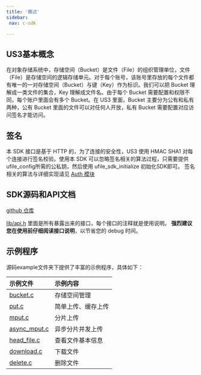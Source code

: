 ```yaml
--- 
title: '概述'
sidebar:
 nav: c-sdk

---
```




## US3基本概念

在对象存储系统中，存储空间（Bucket）是文件（File）的组织管理单位，文件（File）是存储空间的逻辑存储单元。对于每个账号，该账号里存放的每个文件都有唯一的一对存储空间（Bucket）与键（Key）作为标识。我们可以把 Bucket 理解成一类文件的集合，Key 理解成文件名。由于每个 Bucket 需要配置和权限不同，每个账户里面会有多个 Bucket。在 US3 里面，Bucket 主要分为公有和私有两种，公有 Bucket 里面的文件可以对任何人开放，私有 Bucket 需要配置对应访问签名才能访问。

## 签名

本 SDK 接口是基于 HTTP 的，为了连接的安全性，US3 使用 HMAC SHA1 对每个连接进行签名校验。使用本 SDK 可以忽略签名相关的算法过程，只需要提供ufile_config所需的公私钥，然后使用 ufile_sdk_initialize 初始化SDK即可。 签名相关的算法与详细实现请见 [Auth 模块](https://github.com/ufilesdk-dev/ufile-csdk/blob/master/lib/auth.c)

## SDK源码和API文档

[github 仓库](https://github.com/ufilesdk-dev/ufile-csdk)

[lib/api.h](https://github.com/ufilesdk-dev/ufile-csdk/blob/master/lib/api.h) 里面是所有暴露出来的接口，每个接口的注释就是使用说明。 **强烈建议您在使用前仔细阅读接口说明**，以节省您的 debug 时间。

## 示例程序

源码example文件夹下提供了丰富的示例程序，具体如下：

| 示例文件                                                     | 示例内容           |
| :----------------------------------------------------------- | :----------------- |
| [bucket.c](https://github.com/ufilesdk-dev/ufile-csdk/blob/master/examples/bucket.c) | 存储空间管理       |
| [put.c](https://github.com/ufilesdk-dev/ufile-csdk/blob/master/examples/put.c) | 简单上传、缓存上传 |
| [mput.c](https://github.com/ufilesdk-dev/ufile-csdk/blob/master/examples/mput.c) | 分片上传           |
| [async_mput.c](https://github.com/ufilesdk-dev/ufile-csdk/blob/master/examples/async_mput.c) | 异步分片并发上传   |
| [head_file.c](https://github.com/ufilesdk-dev/ufile-csdk/blob/master/examples/head_file.c) | 查看文件基本信息   |
| [download.c](https://github.com/ufilesdk-dev/ufile-csdk/blob/master/examples/download.c) | 下载文件           |
| [delete.c](https://github.com/ufilesdk-dev/ufile-csdk/blob/master/examples/delete.c) | 删除文件           |
